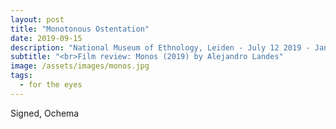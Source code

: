 ```yaml
---
layout: post
title: "Monotonous Ostentation"
date: 2019-09-15
description: "National Museum of Ethnology, Leiden - July 12 2019 - January 5 2020"
subtitle: "<br>Film review: Monos (2019) by Alejandro Landes"
image: /assets/images/monos.jpg
tags:
  - for the eyes
---
```





Signed, Ochema
